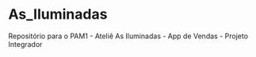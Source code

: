 # As_Iluminadas
Repositório para o PAM1 - Ateliê As Iluminadas - App de Vendas - Projeto Integrador


